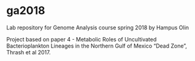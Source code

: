 # ga2018
Lab repository for Genome Analysis course spring 2018 by Hampus Olin

Project based on paper 4 - Metabolic Roles of Uncultivated Bacterioplankton Lineages in the Northern Gulf of Mexico “Dead Zone”, Thrash et al 2017.
